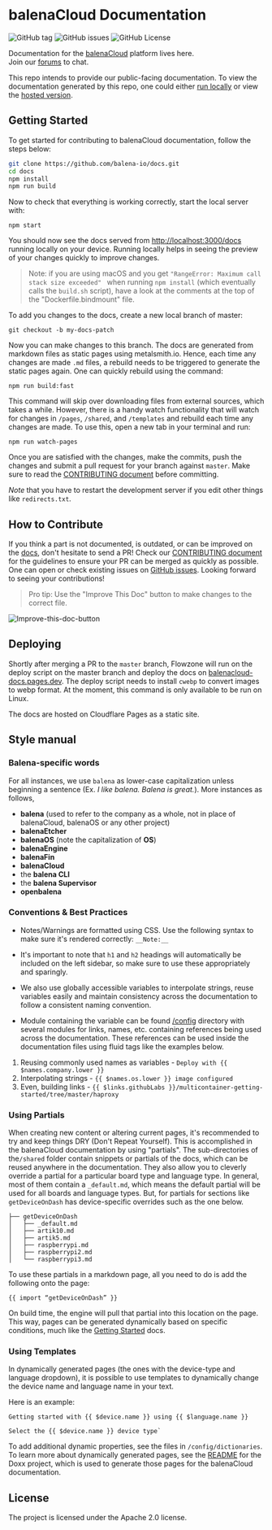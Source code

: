 # balenaCloud Documentation

![GitHub tag](https://img.shields.io/github/v/tag/balena-io/docs)  ![GitHub issues](https://img.shields.io/github/issues/balena-io/docs)  ![GitHub License](https://img.shields.io/github/license/balena-io/docs)

Documentation for the [balenaCloud](https://balena.io/) platform lives here.  
Join our [forums](https://forums.balena.io/) to chat.

This repo intends to provide our public-facing documentation. To view the documentation generated by this repo, one could either [run locally](#getting-started) or view the [hosted version](https://www.balena.io/docs/).

## Getting Started

To get started for contributing to balenaCloud documentation, follow the steps below: 

```bash
git clone https://github.com/balena-io/docs.git
cd docs
npm install
npm run build
```

Now to check that everything is working correctly, start the local server with:

```
npm start
```

You should now see the docs served from [http://localhost:3000/docs](http://localhost:3000/docs) running locally on your device. Running locally helps in seeing the preview of your changes quickly to improve changes.

> Note: if you are using macOS and you get `"RangeError: Maximum call stack size exceeded" `
> when running `npm install` (which eventually calls the `build.sh` script), have a look at
> the comments at the top of the "Dockerfile.bindmount" file.

To add you changes to the docs, create a new local branch of master:

```
git checkout -b my-docs-patch
```

Now you can make changes to this branch. The docs are generated from markdown files as static pages using metalsmith.io. Hence, each time any changes are made `.md` files, a rebuild needs to be triggered to generate the static pages again. One can quickly rebuild using the command:

```
npm run build:fast
```

This command will skip over downloading files from external sources, which takes a while. However, there is a handy watch functionality that will watch for changes in `/pages`, `/shared`, and `/templates` and rebuild each time any changes are made. To use this, open a new tab in your terminal and run:

```
npm run watch-pages
```

Once you are satisfied with the changes, make the commits, push the changes and submit a pull request for your branch against `master`. Make sure to read the [CONTRIBUTING document](CONTRIBUTING.md) before committing.

_Note_ that you have to restart the development server if you edit other things like `redirects.txt`.

## How to Contribute

If you think a part is not documented, is outdated, or can be improved on the [docs](https://docs.balena.io), don't hesitate to send a PR! Check our [CONTRIBUTING document](CONTRIBUTING.md) for the guidelines to ensure your PR can be merged as quickly as possible.
One can open or check existing issues on [GitHub issues](https://github.com/balena-io/docs/issues). Looking forward to seeing your contributions!

> Pro tip: Use the "Improve This Doc" button to make changes to the correct file. 

![Improve-this-doc-button](https://user-images.githubusercontent.com/22801822/113422793-ee9f9c00-93ea-11eb-90de-539e3438babb.png)

## Deploying

Shortly after merging a PR to the `master` branch, Flowzone will run on the deploy script on the master branch and deploy the docs on [balenacloud-docs.pages.dev](https://balenacloud-docs.pages.dev). The deploy script needs to install `cwebp` to convert images to webp format. At the moment, this command is only available to be run on Linux.

The docs are hosted on Cloudflare Pages as a static site. 

## Style manual

### Balena-specific words

For all instances, we use `balena` as lower-case capitalization unless beginning a sentence (Ex. *I like balena. Balena is great.*). More instances as follows,

* **balena** (used to refer to the company as a whole, not in place of balenaCloud, balenaOS or any other project)
* **balenaEtcher**
* **balenaOS** (note the capitalization of **OS**)
* **balenaEngine**
* **balenaFin**
* **balenaCloud**
* the **balena CLI**
* the **balena Supervisor**
* **openbalena**

### Conventions & Best Practices

- Notes/Warnings are formatted using CSS. Use the following syntax to make sure it's rendered correctly: `__Note:__`

- It's important to note that `h1` and `h2` headings will automatically be included on the left sidebar, so make sure to use these appropriately and sparingly.

- We also use globally accessible variables to interpolate strings, reuse variables easily and maintain consistency across the documentation to follow a consistent naming convention. 

- Module containing the variable can be found [/config](https://github.com/balena-io/docs/tree/master/config) directory with several modules for links, names, etc. containing references being used across the documentation. These references can be used inside the documentation files using fluid tags like the examples below. 

1. Reusing commonly used names as variables - `Deploy with {{ $names.company.lower }}`
2. Interpolating strings - `{{ $names.os.lower }} image configured`
3. Even, building links - `{{ $links.githubLabs }}/multicontainer-getting-started/tree/master/haproxy`

### Using Partials

When creating new content or altering current pages, it's recommended to try and keep things DRY (Don't Repeat Yourself). This is accomplished in the balenaCloud documentation by using "partials". The sub-directories of the`/shared` folder contain snippets or partials of the docs, which can be reused anywhere in the documentation. They also allow you to cleverly override a partial for a particular board type and language type. In general, most of them contain a `_default.md`, which means the default partial will be used for all boards and language types. But, for partials for sections like `getDeviceOnDash` has device-specific overrides such as the one below.

```
├── getDeviceOnDash
│   ├── _default.md
│   ├── artik10.md
│   ├── artik5.md
│   ├── raspberrypi.md
│   ├── raspberrypi2.md
│   └── raspberrypi3.md
```

To use these partials in a markdown page, all you need to do is add the following onto the page:

```
{{ import “getDeviceOnDash” }}
```

On build time, the engine will pull that partial into this location on the page. This way, pages can be generated dynamically based on specific conditions, much like the [Getting Started](https://www.balena.io/docs/learn/getting-started) docs.

### Using Templates

In dynamically generated pages (the ones with the device-type and language dropdown), it is possible to use templates to dynamically change the device name and language name in your text. 

Here is an example:

```
Getting started with {{ $device.name }} using {{ $language.name }}

Select the {{ $device.name }} device type`
```

To add additional dynamic properties, see the files in `/config/dictionaries`. To learn more about dynamically generated pages, see the [README](https://github.com/balena-io/doxx) for the Doxx project, which is used to generate those pages for the balenaCloud documentation.

## License

The project is licensed under the Apache 2.0 license.
